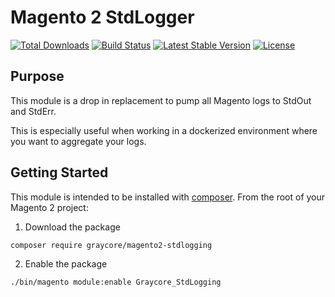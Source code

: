 # Magento 2 StdLogger

[![Total Downloads](https://poser.pugx.org/graycore/magento2-stdlogging/downloads)](https://packagist.org/packages/graycore/magento2-stdlogging)
[![Build Status](https://graycore.visualstudio.com/open-source/_apis/build/status/graycoreio.magento2-stdlogging?branchName=master)](https://graycore.visualstudio.com/open-source/_build/latest?definitionId=14&branchName=master)
[![Latest Stable Version](https://poser.pugx.org/graycore/magento2-stdlogging/version)](https://packagist.org/packages/graycore/magento2-stdlogging)
[![License](https://poser.pugx.org/graycore/magento2-stdlogging/license)](https://packagist.org/packages/graycore/magento2-stdlogging)

## Purpose
This module is a drop in replacement to pump all Magento logs to StdOut and StdErr.

This is especially useful when working in a dockerized environment where you want to aggregate your logs.

## Getting Started
This module is intended to be installed with [composer](https://getcomposer.org/). From the root of your Magento 2 project:

1. Download the package
```bash
composer require graycore/magento2-stdlogging
```
2. Enable the package

```bash
./bin/magento module:enable Graycore_StdLogging
```